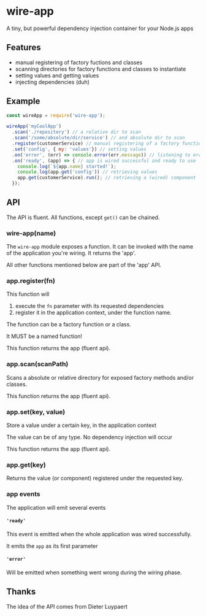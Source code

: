 # wire-app
A tiny, but powerful dependency injection container for your Node.js apps

## Features
* manual registering of factory fuctions and classes
* scanning directories for factory functions and classes to instantiate
* setting values and getting values
* injecting dependencies (duh)

## Example
```javascript
const wireApp = require('wire-app');

wireApp('myCoolApp')
  .scan('./repository') // a relative dir to scan
  .scan('/some/absolute/dir/service') // and absolute dir to scan
  .register(customerService) // manual registering of a factory function
  .set('config', { my: 'values'}) // setting values
  .on('error', (err) => console.error(err.message)) // listening to errors
  .on('ready', (app) => { // app is wired successful and ready to use
    console.log(`${app.name} started!`);
    console.log(app.get('config')) // retrieving values
    app.get(customerService).run(); // retrieving a (wired) component
  });
```

## API

The API is fluent. All functions, except `get()` can be chained.

### wire-app(name)
The `wire-app` module exposes a function. 
It can be invoked with the name of the application you're wiring. It returns the 'app'.

All other functions mentioned below are part of the 'app' API.

### app.register(fn)
This function will 
1. execute the `fn` parameter with its requested dependencies
2. register it in the application context, under the function name.

The function can be a factory function or a class.

It MUST be a named function!

This function returns the app (fluent api).

### app.scan(scanPath)
Scans a absolute or relative directory for exposed factory methods and/or classes.

This function returns the app (fluent api).

### app.set(key, value)
Store a value under a certain key, in the application context

The value can be of any type. No dependency injection will occur

This function returns the app (fluent api).

### app.get(key)
Returns the value (or component) registered under the requested key.

### app events
The application will emit several events

#### `'ready'`
This event is emitted when the whole application was wired successfully.

It emits the `app` as its first parameter

#### `'error'`
Will be emitted when something went wrong during the wiring phase.

## Thanks
The idea of the API comes from Dieter Luypaert